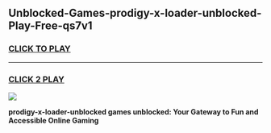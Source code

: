 
## Unblocked-Games-prodigy-x-loader-unblocked-Play-Free-qs7v1
<h3>
<a href="https://premium76.site?title=prodigy-x-loader-unblocked&ref=21A">CLICK TO PLAY</a></h3>
<hr>

<h3>
<a href="https://premium76.site?title=prodigy-x-loader-unblocked&ref=21A">CLICK 2 PLAY</a>
  
</h3>

<a href="https://premium76.site?title=prodigy-x-loader-unblocked&ref=21A"><img src="https://clearcache.store/games.png"></a>


**prodigy-x-loader-unblocked games unblocked: Your Gateway to Fun and Accessible Online Gaming**
